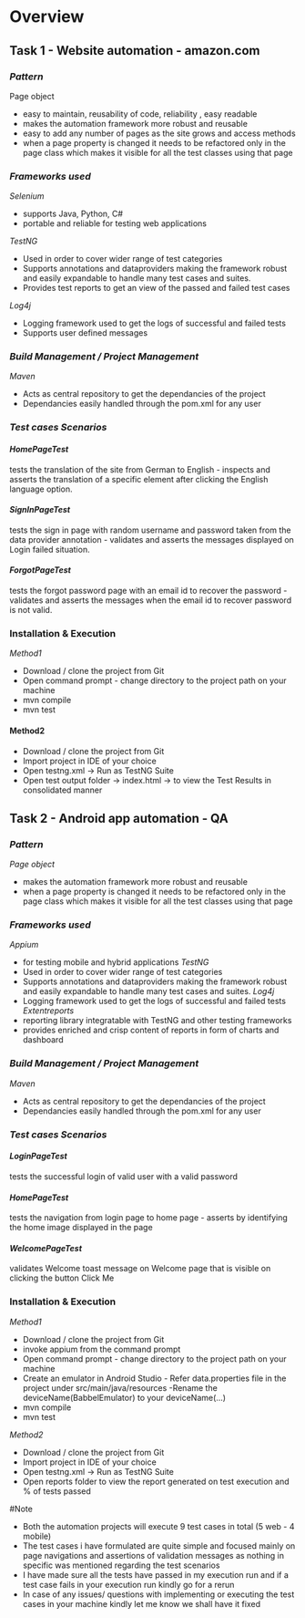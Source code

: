 # Overview 
## Task 1 - Website automation - amazon.com 

### *Pattern*
Page object 
- easy to maintain, reusability of code, reliability , easy readable
- makes the automation framework more robust and reusable 
- easy to add any number of pages as the site grows and access methods 
- when a page property is changed it needs to be refactored only in the page class which makes it visible for all the test classes using that page 

### *Frameworks used*
*Selenium*  
- supports Java, Python, C# 
- portable and reliable for testing web applications 

*TestNG*
- Used in order to cover wider range of test categories 
- Supports annotations and dataproviders making the framework robust and easily expandable to handle many test cases and suites.
- Provides test reports to get an view of the passed and failed test cases 

*Log4j*
- Logging framework used to get the logs of successful and failed tests 
- Supports user defined messages 

### *Build Management / Project Management* 
*Maven* 
- Acts as central repository to get the dependancies of the project
- Dependancies easily handled through the pom.xml for any user

### *Test cases Scenarios* 

#### *HomePageTest* 
tests the translation of the site from German to English - inspects and asserts the translation of a specific element after clicking the English language option.
#### *SignInPageTest*
tests the sign in page with random username and password taken from the data provider annotation - validates and asserts the messages displayed on Login failed situation.
#### *ForgotPageTest*
tests the forgot password page with an email id to recover the password - validates and asserts the messages when the email id to recover password is not valid. 

### Installation & Execution 
*Method1* 
- Download / clone the project from Git 
- Open command prompt - change directory to the project path on your machine 
- mvn compile 
- mvn test 

#### Method2 
- Download / clone the project from Git 
- Import project in IDE of your choice 
- Open testng.xml -> Run as TestNG Suite 
- Open test output folder -> index.html -> to view the Test Results in consolidated manner 

## Task 2 - Android app automation - QA 
### *Pattern*
*Page object* 
- makes the automation framework more robust and reusable
- when a page property is changed it needs to be refactored only in the page class which makes it visible for all the test classes using that page 

### *Frameworks used*
*Appium* 
- for testing mobile and hybrid applications 
*TestNG*
- Used in order to cover wider range of test categories 
- Supports annotations and dataproviders making the framework robust and easily expandable to handle many test cases and suites.
*Log4j*
- Logging framework used to get the logs of successful and failed tests
*Extentreports* 
- reporting library integratable with TestNG and other testing frameworks 
- provides enriched and crisp content of reports in form of charts and dashboard 

### *Build Management / Project Management* 
*Maven* 
- Acts as central repository to get the dependancies of the project
- Dependancies easily handled through the pom.xml for any user

### *Test cases Scenarios* 
#### *LoginPageTest* 
tests the successful login of valid user with a valid password 
#### *HomePageTest*
tests the navigation from login page to home page - asserts by identifying the home image displayed in the page 
#### *WelcomePageTest*
validates Welcome toast message on Welcome page that is visible on clicking the button Click Me 

### Installation & Execution 
*Method1* 
- Download / clone the project from Git 
- invoke appium from the command prompt
- Open command prompt - change directory to the project path on your machine 
- Create an emulator in Android Studio - Refer data.properties file in the project under src/main/java/resources -Rename the deviceName(BabbelEmulator) to your deviceName(...)
- mvn compile 
- mvn test 

*Method2* 
- Download / clone the project from Git 
- Import project in IDE of your choice 
- Open testng.xml -> Run as TestNG Suite 
- Open reports folder to view the report generated on test execution and % of tests passed  

#Note
- Both the automation projects will execute 9 test cases in total (5 web - 4 mobile) 
- The test cases i have formulated are quite simple and focused mainly on page navigations and assertions of validation messages as nothing in specific was mentioned regarding the test scenarios
- I have made sure all the tests have passed in my execution run and if a test case fails in your execution run kindly go for a rerun
- In case of any issues/ questions with implementing or executing the test cases in your machine kindly let me know we shall have it fixed 
